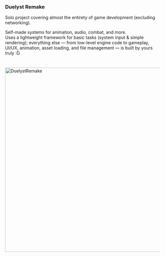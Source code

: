 ### Duelyst Remake

Solo project covering almost the entirety of game development (excluding networking).

Self-made systems for animation, audio, combat, and more.  
Uses a lightweight framework for basic tasks (system input & simple rendering); everything else — from low-level engine code to gameplay, UI/UX, animation, asset loading, and file management — is built by yours truly :D
# 

<img width="900" height="600" alt="DuelystRemake" src="https://github.com/user-attachments/assets/7ccfda38-7949-433c-baf3-b974f0ad03ae" />
